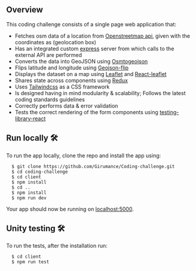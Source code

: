 
## Overview

This coding challenge consists of a single page web application that:
- Fetches osm data of a location from [Openstreetmap api](https://www.openstreetmap.org/api/0.6/map), given with the coordinates as (geolocation box)
- Has an integrated custom [express](https://expressjs.com/) server from which calls to the external API are performed
- Converts the data into GeoJSON using [Osmtogeojson](https://github.com/tyrasd/osmtogeojson)
- Flips latitude and longitude using [Geojson-flip](https://www.npmjs.com/package/geojson-flip)
- Displays the dataset on a map using [Leaflet](https://leafletjs.com/) and [React-leaflet](https://react-leaflet.js.org/)
- Shares state across components using [Redux](https://redux.js.org/)
- Uses [Tailwindcss](https://tailwindcss.com/) as a CSS framework
- Is designed having in mind modularity & scalability; Follows the latest coding standards guidelines
- Correctly performs data & error validation
- Tests the correct rendering of the form components using [testing-library-react](https://testing-library.com/docs/react-testing-library/intro/)


## Run locally :hammer_and_wrench:

To run the app locally, clone the repo and install the app using:

```
  $ git clone https://github.com/Girumance/Coding-challenge.git
  $ cd coding-challenge
  $ cd client
  $ npm install
  $ cd ..
  $ npm install
  $ npm run dev
```

Your app should now be running on [localhost:5000](http://localhost:5000/).

## Unity testing :hammer_and_wrench:

To run the tests, after the installation run:

```
  $ cd client
  $ npm run test
```
